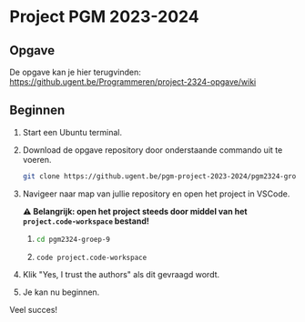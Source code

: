 # Project PGM 2023-2024

## Opgave

De opgave kan je hier terugvinden: https://github.ugent.be/Programmeren/project-2324-opgave/wiki

## Beginnen

1. Start een Ubuntu terminal.
1. Download de opgave repository door onderstaande commando uit te voeren.
   
   ```bash
   git clone https://github.ugent.be/pgm-project-2023-2024/pgm2324-groep-9.git
   ```

1. Navigeer naar map van jullie repository en open het project in VSCode.
   
   **:warning: Belangrijk: open het project steeds door middel van het `project.code-workspace` bestand!**

   1. 
      ```bash
      cd pgm2324-groep-9
      ```

   2.
      ```bash
      code project.code-workspace
      ```

1. Klik "Yes, I trust the authors" als dit gevraagd wordt.
1. Je kan nu beginnen.

Veel succes!